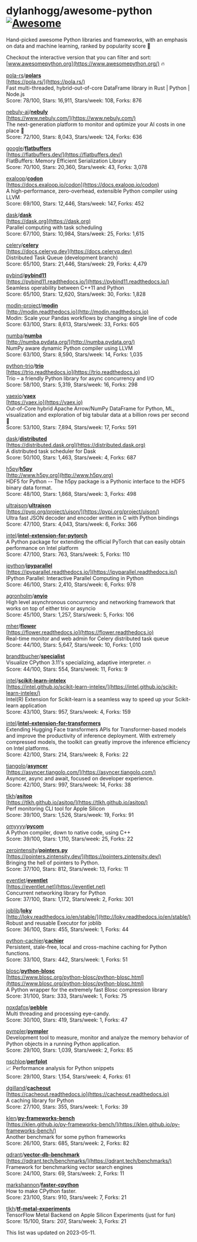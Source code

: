 # dylanhogg/awesome-python  [![Awesome](https://awesome.re/badge.svg)](https://awesome.re)  

Hand-picked awesome Python libraries and frameworks, 
with an emphasis on data and machine learning, ranked by popularity score 🐍  

Checkout the interactive version that you can filter and sort: 
[www.awesomepython.org](https://www.awesomepython.org/) 🔥  


<a href="https://github.com/pola-rs)">pola-rs</a>/<b><a href="https://github.com/pola-rs/polars">polars</a></b>  
[https://pola.rs/](https://pola.rs/)  
Fast multi-threaded, hybrid-out-of-core DataFrame library in Rust | Python | Node.js  
Score: 78/100, Stars: 16,911, Stars/week: 108, Forks: 876  


<a href="https://github.com/nebuly-ai)">nebuly-ai</a>/<b><a href="https://github.com/nebuly-ai/nebullvm">nebuly</a></b>  
[https://www.nebuly.com/](https://www.nebuly.com/)  
The next-generation platform to monitor and optimize your AI costs in one place 🚀  
Score: 72/100, Stars: 8,043, Stars/week: 124, Forks: 636  


<a href="https://github.com/google)">google</a>/<b><a href="https://github.com/google/flatbuffers">flatbuffers</a></b>  
[https://flatbuffers.dev/](https://flatbuffers.dev/)  
FlatBuffers: Memory Efficient Serialization Library  
Score: 70/100, Stars: 20,360, Stars/week: 43, Forks: 3,078  


<a href="https://github.com/exaloop)">exaloop</a>/<b><a href="https://github.com/exaloop/codon">codon</a></b>  
[https://docs.exaloop.io/codon](https://docs.exaloop.io/codon)  
A high-performance, zero-overhead, extensible Python compiler using LLVM  
Score: 69/100, Stars: 12,446, Stars/week: 147, Forks: 452  


<a href="https://github.com/dask)">dask</a>/<b><a href="https://github.com/dask/dask">dask</a></b>  
[https://dask.org](https://dask.org)  
Parallel computing with task scheduling  
Score: 67/100, Stars: 10,984, Stars/week: 25, Forks: 1,615  


<a href="https://github.com/celery)">celery</a>/<b><a href="https://github.com/celery/celery">celery</a></b>  
[https://docs.celeryq.dev](https://docs.celeryq.dev)  
Distributed Task Queue (development branch)  
Score: 65/100, Stars: 21,446, Stars/week: 29, Forks: 4,479  


<a href="https://github.com/pybind)">pybind</a>/<b><a href="https://github.com/pybind/pybind11">pybind11</a></b>  
[https://pybind11.readthedocs.io/](https://pybind11.readthedocs.io/)  
Seamless operability between C++11 and Python  
Score: 65/100, Stars: 12,620, Stars/week: 30, Forks: 1,828  


<a href="https://github.com/modin-project)">modin-project</a>/<b><a href="https://github.com/modin-project/modin">modin</a></b>  
[http://modin.readthedocs.io](http://modin.readthedocs.io)  
Modin: Scale your Pandas workflows by changing a single line of code  
Score: 63/100, Stars: 8,613, Stars/week: 33, Forks: 605  


<a href="https://github.com/numba)">numba</a>/<b><a href="https://github.com/numba/numba">numba</a></b>  
[http://numba.pydata.org/](http://numba.pydata.org/)  
NumPy aware dynamic Python compiler using LLVM  
Score: 63/100, Stars: 8,590, Stars/week: 14, Forks: 1,035  


<a href="https://github.com/python-trio)">python-trio</a>/<b><a href="https://github.com/python-trio/trio">trio</a></b>  
[https://trio.readthedocs.io](https://trio.readthedocs.io)  
Trio – a friendly Python library for async concurrency and I/O  
Score: 58/100, Stars: 5,319, Stars/week: 16, Forks: 298  


<a href="https://github.com/vaexio)">vaexio</a>/<b><a href="https://github.com/vaexio/vaex">vaex</a></b>  
[https://vaex.io](https://vaex.io)  
Out-of-Core hybrid Apache Arrow/NumPy DataFrame for Python, ML, visualization and exploration of big tabular data at a billion rows per second 🚀  
Score: 53/100, Stars: 7,894, Stars/week: 17, Forks: 591  


<a href="https://github.com/dask)">dask</a>/<b><a href="https://github.com/dask/distributed">distributed</a></b>  
[https://distributed.dask.org](https://distributed.dask.org)  
A distributed task scheduler for Dask  
Score: 50/100, Stars: 1,463, Stars/week: 4, Forks: 687  


<a href="https://github.com/h5py)">h5py</a>/<b><a href="https://github.com/h5py/h5py">h5py</a></b>  
[http://www.h5py.org](http://www.h5py.org)  
HDF5 for Python -- The h5py package is a Pythonic interface to the HDF5 binary data format.  
Score: 48/100, Stars: 1,868, Stars/week: 3, Forks: 498  


<a href="https://github.com/ultrajson)">ultrajson</a>/<b><a href="https://github.com/ultrajson/ultrajson">ultrajson</a></b>  
[https://pypi.org/project/ujson/](https://pypi.org/project/ujson/)  
Ultra fast JSON decoder and encoder written in C with Python bindings  
Score: 47/100, Stars: 4,043, Stars/week: 6, Forks: 366  


<a href="https://github.com/intel)">intel</a>/<b><a href="https://github.com/intel/intel-extension-for-pytorch">intel-extension-for-pytorch</a></b>  
A Python package for extending the official PyTorch that can easily obtain performance on Intel platform  
Score: 47/100, Stars: 763, Stars/week: 5, Forks: 110  


<a href="https://github.com/ipython)">ipython</a>/<b><a href="https://github.com/ipython/ipyparallel">ipyparallel</a></b>  
[https://ipyparallel.readthedocs.io/](https://ipyparallel.readthedocs.io/)  
IPython Parallel: Interactive Parallel Computing in Python  
Score: 46/100, Stars: 2,410, Stars/week: 6, Forks: 978  


<a href="https://github.com/agronholm)">agronholm</a>/<b><a href="https://github.com/agronholm/anyio">anyio</a></b>  
High level asynchronous concurrency and networking framework that works on top of either trio or asyncio  
Score: 45/100, Stars: 1,257, Stars/week: 5, Forks: 106  


<a href="https://github.com/mher)">mher</a>/<b><a href="https://github.com/mher/flower">flower</a></b>  
[https://flower.readthedocs.io](https://flower.readthedocs.io)  
Real-time monitor and web admin for Celery distributed task queue  
Score: 44/100, Stars: 5,647, Stars/week: 10, Forks: 1,010  


<a href="https://github.com/brandtbucher)">brandtbucher</a>/<b><a href="https://github.com/brandtbucher/specialist">specialist</a></b>  
Visualize CPython 3.11's specializing, adaptive interpreter. :fire:  
Score: 44/100, Stars: 554, Stars/week: 11, Forks: 9  


<a href="https://github.com/intel)">intel</a>/<b><a href="https://github.com/intel/scikit-learn-intelex">scikit-learn-intelex</a></b>  
[https://intel.github.io/scikit-learn-intelex/](https://intel.github.io/scikit-learn-intelex/)  
Intel(R) Extension for Scikit-learn is a seamless way to speed up your Scikit-learn application  
Score: 43/100, Stars: 957, Stars/week: 4, Forks: 159  


<a href="https://github.com/intel)">intel</a>/<b><a href="https://github.com/intel/intel-extension-for-transformers">intel-extension-for-transformers</a></b>  
Extending Hugging Face transformers APIs for Transformer-based models and improve the productivity of inference deployment. With extremely compressed models, the toolkit can greatly improve the inference efficiency on Intel platforms.  
Score: 42/100, Stars: 214, Stars/week: 8, Forks: 22  


<a href="https://github.com/tiangolo)">tiangolo</a>/<b><a href="https://github.com/tiangolo/asyncer">asyncer</a></b>  
[https://asyncer.tiangolo.com/](https://asyncer.tiangolo.com/)  
Asyncer, async and await, focused on developer experience.  
Score: 42/100, Stars: 997, Stars/week: 14, Forks: 38  


<a href="https://github.com/tlkh)">tlkh</a>/<b><a href="https://github.com/tlkh/asitop">asitop</a></b>  
[https://tlkh.github.io/asitop/](https://tlkh.github.io/asitop/)  
Perf monitoring CLI tool for Apple Silicon  
Score: 39/100, Stars: 1,526, Stars/week: 19, Forks: 91  


<a href="https://github.com/omyyyy)">omyyyy</a>/<b><a href="https://github.com/omyyyy/pycom">pycom</a></b>  
A Python compiler, down to native code, using C++  
Score: 39/100, Stars: 1,110, Stars/week: 25, Forks: 22  


<a href="https://github.com/zerointensity)">zerointensity</a>/<b><a href="https://github.com/zerointensity/pointers.py">pointers.py</a></b>  
[https://pointers.zintensity.dev/](https://pointers.zintensity.dev/)  
Bringing the hell of pointers to Python.  
Score: 37/100, Stars: 812, Stars/week: 13, Forks: 11  


<a href="https://github.com/eventlet)">eventlet</a>/<b><a href="https://github.com/eventlet/eventlet">eventlet</a></b>  
[https://eventlet.net](https://eventlet.net)  
Concurrent networking library for Python  
Score: 37/100, Stars: 1,172, Stars/week: 2, Forks: 301  


<a href="https://github.com/joblib)">joblib</a>/<b><a href="https://github.com/joblib/loky">loky</a></b>  
[http://loky.readthedocs.io/en/stable/](http://loky.readthedocs.io/en/stable/)  
Robust and reusable Executor for joblib  
Score: 36/100, Stars: 455, Stars/week: 1, Forks: 44  


<a href="https://github.com/python-cachier)">python-cachier</a>/<b><a href="https://github.com/python-cachier/cachier">cachier</a></b>  
Persistent, stale-free, local and cross-machine caching for Python functions.  
Score: 33/100, Stars: 442, Stars/week: 1, Forks: 51  


<a href="https://github.com/blosc)">blosc</a>/<b><a href="https://github.com/blosc/python-blosc">python-blosc</a></b>  
[https://www.blosc.org/python-blosc/python-blosc.html](https://www.blosc.org/python-blosc/python-blosc.html)  
A Python wrapper for the extremely fast Blosc compression library   
Score: 31/100, Stars: 333, Stars/week: 1, Forks: 75  


<a href="https://github.com/noxdafox)">noxdafox</a>/<b><a href="https://github.com/noxdafox/pebble">pebble</a></b>  
Multi threading and processing eye-candy.  
Score: 30/100, Stars: 419, Stars/week: 1, Forks: 47  


<a href="https://github.com/pympler)">pympler</a>/<b><a href="https://github.com/pympler/pympler">pympler</a></b>  
Development tool to measure, monitor and analyze the memory behavior of Python objects in a running Python application.  
Score: 29/100, Stars: 1,039, Stars/week: 2, Forks: 85  


<a href="https://github.com/nschloe)">nschloe</a>/<b><a href="https://github.com/nschloe/perfplot">perfplot</a></b>  
:chart_with_upwards_trend: Performance analysis for Python snippets  
Score: 29/100, Stars: 1,154, Stars/week: 4, Forks: 61  


<a href="https://github.com/dgilland)">dgilland</a>/<b><a href="https://github.com/dgilland/cacheout">cacheout</a></b>  
[https://cacheout.readthedocs.io](https://cacheout.readthedocs.io)  
A caching library for Python  
Score: 27/100, Stars: 355, Stars/week: 1, Forks: 39  


<a href="https://github.com/klen)">klen</a>/<b><a href="https://github.com/klen/py-frameworks-bench">py-frameworks-bench</a></b>  
[https://klen.github.io/py-frameworks-bench/](https://klen.github.io/py-frameworks-bench/)  
Another benchmark for some python frameworks  
Score: 26/100, Stars: 685, Stars/week: 2, Forks: 82  


<a href="https://github.com/qdrant)">qdrant</a>/<b><a href="https://github.com/qdrant/vector-db-benchmark">vector-db-benchmark</a></b>  
[https://qdrant.tech/benchmarks/](https://qdrant.tech/benchmarks/)  
Framework for benchmarking vector search engines  
Score: 24/100, Stars: 69, Stars/week: 2, Forks: 11  


<a href="https://github.com/markshannon)">markshannon</a>/<b><a href="https://github.com/markshannon/faster-cpython">faster-cpython</a></b>  
How to make CPython faster.  
Score: 23/100, Stars: 910, Stars/week: 7, Forks: 21  


<a href="https://github.com/tlkh)">tlkh</a>/<b><a href="https://github.com/tlkh/tf-metal-experiments">tf-metal-experiments</a></b>  
TensorFlow Metal Backend on Apple Silicon Experiments (just for fun)  
Score: 15/100, Stars: 207, Stars/week: 3, Forks: 21  


This list was updated on 2023-05-11.